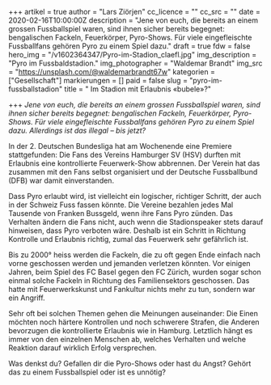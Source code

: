 +++
artikel = true
author = "Lars Ziörjen"
cc_licence = ""
cc_src = ""
date = 2020-02-16T10:00:00Z
description = "Jene von euch, die bereits an einem grossen Fussballspiel waren, sind ihnen sicher bereits begegnet: bengalischen Fackeln, Feuerkörper, Pyro-Shows. Für viele eingefleischte Fussballfans gehören Pyro zu einem Spiel dazu."
draft = true
fdw = false
hero_img = "/v1602364347/Pyro-im-Stadion_claefl.jpg"
img_description = "Pyro im Fussbaldstadion."
img_photographer = "Waldemar Brandt"
img_src = "https://unsplash.com/@waldemarbrandt67w"
kategorien = ["Gesellschaft"]
markierungen = []
paid = false
slug = "pyro-im-fussballstadion"
title = " Im Stadion mit Erlaubnis «bubele»?"

+++
_Jene von euch, die bereits an einem grossen Fussballspiel waren, sind ihnen sicher bereits begegnet: bengalischen Fackeln, Feuerkörper, Pyro-Shows. Für viele eingefleischte Fussballfans gehören Pyro zu einem Spiel dazu. Allerdings ist das illegal – bis jetzt?_

In der 2. Deutschen Bundesliga hat am Wochenende eine Premiere stattgefunden: Die Fans des Vereins Hamburger SV (HSV) durften mit Erlaubnis eine kontrollierte Feuerwerk-Show abbrennen. Der Verein hat das zusammen mit den Fans selbst organisiert und der Deutsche Fussballbund (DFB) war damit einverstanden.

Dass Pyro erlaubt wird, ist vielleicht ein logischer, richtiger Schritt, der auch in der Schweiz Fuss fassen könnte. Die Vereine bezahlen jedes Mal Tausende von Franken Bussgeld, wenn ihre Fans Pyro zünden. Das Verhalten ändern die Fans nicht, auch wenn die Stadionspeaker stets darauf hinweisen, dass Pyro verboten wäre. Deshalb ist ein Schritt in Richtung Kontrolle und Erlaubnis richtig, zumal das Feuerwerk sehr gefährlich ist.

Bis zu 2000° heiss werden die Fackeln, die zu oft gegen Ende einfach nach vorne geschossen werden und jemanden verletzen könnten. Vor einigen Jahren, beim Spiel des FC Basel gegen den FC Zürich, wurden sogar schon einmal solche Fackeln in Richtung des Familiensektors geschossen. Das hatte mit Feuerwerkskunst und Fankultur nichts mehr zu tun, sondern war ein Angriff.

Sehr oft bei solchen Themen gehen die Meinungen auseinander: Die Einen möchten noch härtere Kontrollen und noch schwerere Strafen, die Anderen bevorzugen die kontrollierte Erlaubnis wie in Hamburg. Letztlich hängt es immer von den einzelnen Menschen ab, welches Verhalten und welche Reaktion darauf wirklich Erfolg versprechen.

Was denkst du? Gefallen dir die Pyro-Shows oder hast du Angst? Gehört das zu einem Fussballspiel oder ist es unnötig?